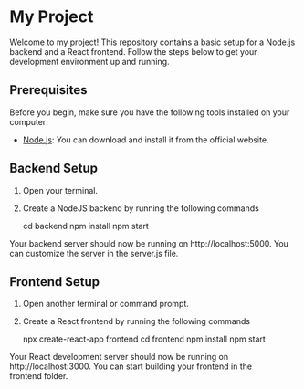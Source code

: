 # My Project

Welcome to my project! This repository contains a basic setup for a Node.js backend and a React frontend. Follow the steps below to get your development environment up and running.

## Prerequisites

Before you begin, make sure you have the following tools installed on your computer:

- [Node.js](https://nodejs.org/): You can download and install it from the official website.

## Backend Setup

1. Open your terminal.

2. Create a NodeJS backend by running the following commands

    cd backend
    npm install
    npm start

Your backend server should now be running on http://localhost:5000. You can customize the server in the server.js file.

## Frontend Setup

1. Open another terminal or command prompt.

2. Create a React frontend by running the following commands

    npx create-react-app frontend
    cd frontend
    npm install 
    npm start

Your React development server should now be running on http://localhost:3000. You can start building your frontend in the frontend folder.
